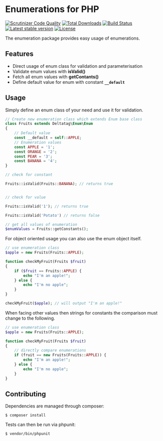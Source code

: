 # Enumerations for PHP

[![Scrutinizer Code Quality](https://scrutinizer-ci.com/g/deltatag/enum/badges/quality-score.png?b=master)](https://scrutinizer-ci.com/g/deltatag/enum/?branch=master)
[![Total Downloads](https://img.shields.io/packagist/dt/deltatag/enum.svg?style=flat-square)](https://packagist.org/packages/deltatag/enum)
[![Build Status](https://scrutinizer-ci.com/g/deltatag/enum/badges/build.png?b=master)](https://scrutinizer-ci.com/g/deltatag/enum/build-status/master)
[![Latest stable version](https://img.shields.io/packagist/v/deltatag/enum.svg?style=flat-square)](https://packagist.org/packages/deltatag/enum)
[![License](http://img.shields.io/github/license/deltatag/enum.svg?style=flat-square)](https://packagist.org/packages/deltatag/enum)

The enumeration package provides easy usage of enumerations.

## Features

- Direct usage of enum class for validation and parameterisation
- Validate enum values with **isValid()**
- Fetch all enum values with **getContants()**
- Define default value for enum with constant **`__default`**

## Usage

Simply define an enum class of your need and use it for validation.

```php
// Create new enumeration class which extends Enum base class
class Fruits extends Deltatag\Enum\Enum
{
	// Default value
	const __default = self::APPLE;
	// Enumeration values
	const APPLE = '1';
	const ORANGE = '2';
	const PEAR = '3';
	const BANANA = '4';
}

// check for constant

Fruits::isValid(Fruits::BANANA); // returns true


// check for value

Fruits::isValid('1'); // returns true

Fruits::isValid('Potato') // returns false

// get all values of enumeration
$enumValues = Fruits::getConstants();
```

For object oriented usage you can also use the enum object itself.

```php
// use enumeration class
$apple = new Fruits(Fruits::APPLE);

function checkMyFruit(Fruits $fruit)
{
	if ($fruit == Fruits::APPLE) {
		echo "I'm an apple!";
	} else {
		echo "I'm no apple";
	}
}

checkMyFruit($apple); // will output "I'm an apple!"
```

When facing other values then strings for constants the comparison must change to the following.

```php
// use enumeration class
$apple = new Fruits(Fruits::APPLE);

function checkMyFruit(Fruits $fruit)
{
    // directly compare enumerations
	if (fruit == new Fruits(Fruits::APPLE)) {
		echo "I'm an apple!";
	} else {
		echo "I'm no apple";
	}
}
```

Contributing
------------

Dependencies are managed through composer:

```
$ composer install
```

Tests can then be run via phpunit:

```
$ vendor/bin/phpunit
```